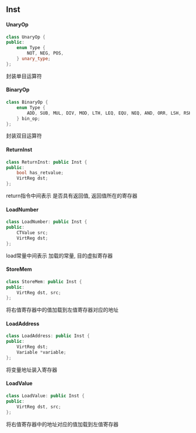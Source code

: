 ## Inst

#### UnaryOp
```cpp
class UnaryOp {
public:
    enum Type {
        NOT, NEG, POS,
    } unary_type;
};
```
封装单目运算符

#### BinaryOp
```cpp
class BinaryOp {
    enum Type {
        ADD, SUB, MUL, DIV, MOD, LTH, LEQ, EQU, NEQ, AND, ORR, LSH, RSH, 
    } bin_op;
};
```
封装双目运算符

#### ReturnInst
```cpp
class ReturnInst: public Inst {
public:
    bool has_retvalue;
    VirtReg dst;
};
```
return指令中间表示
是否具有返回值, 返回值所在的寄存器

#### LoadNumber
```cpp
class LoadNumber: public Inst {
public:
    CTValue src;
    VirtReg dst;
};
```
load常量中间表示
加载的常量, 目的虚拟寄存器

#### StoreMem
```cpp
class StoreMem: public Inst {
public:
    VirtReg dst, src;
};
```
将右值寄存器中的值加载到左值寄存器对应的地址

#### LoadAddress
```cpp
class LoadAddress: public Inst {
public:
    VirtReg dst;
    Variable *variable;
};
```
将变量地址装入寄存器

#### LoadValue
```cpp
class LoadValue: public Inst {
public:
    VirtReg dst, src;
};
```
将右值寄存器中的地址对应的值加载到左值寄存器
